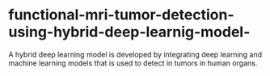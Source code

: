 # functional-mri-tumor-detection-using-hybrid-deep-learnig-model-
A hybrid deep learning model is developed by integrating deep learning and machine learning models that is used to detect in tumors in human organs.
